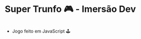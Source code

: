    #   Super Trunfo 🎮 - Imersão Dev
   
   <img src="https://seeklogo.com/images/C/cavaleiros-do-zodiaco-logo-7BEBD54081-seeklogo.com.png" alt="">
   
   - Jogo feito em JavaScript 🕹
   

